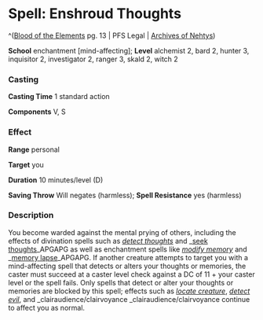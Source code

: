 # Spell: Enshroud Thoughts

^([Blood of the Elements][ss-enshroud-thoughts] pg. 13 | PFS Legal | [Archives of Nehtys][sn-enshroud-thoughts])

**School** enchantment [mind-affecting]; **Level** alchemist 2, bard 2, hunter 3, inquisitor 2, investigator 2, ranger 3, skald 2, witch 2

### Casting

**Casting Time** 1 standard action  

**Components** V, S

### Effect

**Range** personal  

**Target** you  

**Duration** 10 minutes/level (D)  

**Saving Throw** Will negates (harmless); **Spell Resistance** yes (harmless)

### Description

You become warded against the mental prying of others, including the effects of divination spells such as _[detect thoughts]_ and _[seek thoughts]_APGAPG as well as enchantment spells like _[modify memory]_ and _[memory lapse]_APGAPG. If another creature attempts to target you with a mind-affecting spell that detects or alters your thoughts or memories, the caster must succeed at a caster level check against a DC of 11 + your caster level or the spell fails. Only spells that detect or alter your thoughts or memories are blocked by this spell; effects such as _[locate creature]_, _[detect evil]_, and _clairaudience/clairvoyance _clairaudience/clairvoyance continue to affect you as normal.

[ss-enshroud-thoughts]: http://paizo.com/products/btpy978p
[sn-enshroud-thoughts]: http://www.archivesofnethys.com/SpellDisplay.aspx?ItemName=Enshroud%20Thoughts
[detect thoughts]: http://www.archivesofnethys.com/SpellDisplay.aspx?ItemName=detect%20thoughts
[locate creature]: http://www.archivesofnethys.com/SpellDisplay.aspx?ItemName=locate%20creature
[memory lapse]: http://www.archivesofnethys.com/SpellDisplay.aspx?ItemName=memory%20lapse
[seek thoughts]: http://www.archivesofnethys.com/SpellDisplay.aspx?ItemName=seek%20thoughts
[modify memory]: http://www.archivesofnethys.com/SpellDisplay.aspx?ItemName=modify%20memory
[detect evil]: http://www.archivesofnethys.com/SpellDisplay.aspx?ItemName=detect%20evil
